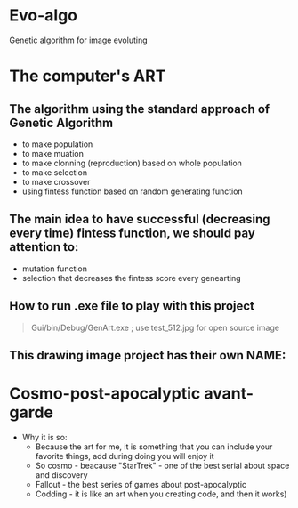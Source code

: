 # Evo-algo
Genetic algorithm for image evoluting
# The computer's ART
## The algorithm using the standard approach of Genetic Algorithm
- to make population
- to make muation
- to make clonning (reproduction) based on whole population
- to make selection
- to make crossover
- using fintess function based on random generating function
## The main idea to have successful (decreasing every time) fintess function, we should pay attention to:
- mutation function
- selection that decreases the fintess score every genearting
## How to run .exe file to play with this project
> Gui/bin/Debug/GenArt.exe ; use test_512.jpg for open source image
## This drawing image project has their own NAME:
# Cosmo-post-apocalyptic avant-garde

- Why it is so:
  * Because the art for me, it is something that you can include your favorite things, add during doing you will enjoy it
  * So cosmo - beacause "StarTrek" - one of the best serial about space and discovery
  * Fallout - the best series of games about post-apocalyptic
  * Codding - it is like an art when you creating code, and then it works)

